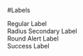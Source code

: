#Labels

<p>
    <span class="label">Regular Label</span><br>
    <span class="radius secondary label">Radius Secondary Label</span><br>
    <span class="round alert label">Round Alert Label</span><br>
    <span class="success label">Success Label</span><br>
</p>
